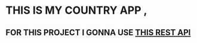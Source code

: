 # THIS IS MY COUNTRY APP , 


## FOR THIS PROJECT I GONNA USE [THIS REST API](https://restcountries.eu/#api-endpoints-all)



